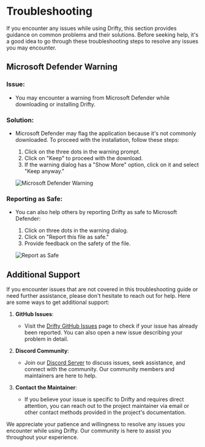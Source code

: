  # Troubleshooting

If you encounter any issues while using Drifty, this section provides guidance on common problems and their solutions. Before seeking help, it's a good idea to go through these troubleshooting steps to resolve any issues you may encounter.

## Microsoft Defender Warning

### Issue:
- You may encounter a warning from Microsoft Defender while downloading or installing Drifty.

### Solution:
- Microsoft Defender may flag the application because it's not commonly downloaded. To proceed with the installation, follow these steps:
   1. Click on the three dots in the warning prompt.
   2. Click on "Keep" to proceed with the download.
   3. If the warning dialog has a "Show More" option, click on it and select "Keep anyway."

   ![Microsoft Defender Warning](https://user-images.githubusercontent.com/58129377/193471489-87ee10a0-f719-47ef-9d46-e5b71c611d4b.png)

### Reporting as Safe:
- You can also help others by reporting Drifty as safe to Microsoft Defender:
   1. Click on three dots in the warning dialog.
   2. Click on "Report this file as safe."
   3. Provide feedback on the safety of the file.

   ![Report as Safe](https://user-images.githubusercontent.com/58129377/193471838-63ba50ba-e303-48b4-b7c1-b71e6c0663e7.png)

## Additional Support

If you encounter issues that are not covered in this troubleshooting guide or need further assistance, please don't hesitate to reach out for help. Here are some ways to get additional support:

1. **GitHub Issues**:
   - Visit the [Drifty GitHub Issues](https://github.com/SaptarshiSarkar12/Drifty/issues) page to check if your issue has already been reported. You can also open a new issue describing your problem in detail.

2. **Discord Community**:
   - Join our [Discord Server](https://discord.gg/DeT4jXPfkG) to discuss issues, seek assistance, and connect with the community. Our community members and maintainers are here to help.

3. **Contact the Maintainer**:
   - If you believe your issue is specific to Drifty and requires direct attention, you can reach out to the project maintainer via email or other contact methods provided in the project's documentation.

We appreciate your patience and willingness to resolve any issues you encounter while using Drifty. Our community is here to assist you throughout your experience.


